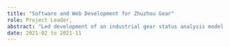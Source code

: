 ```yaml
---
title: "Software and Web Development for Zhuzhou Gear"
role: Project Leader,
abstract: "Led development of an industrial gear status analysis model for Zhuzhou Gear Co., addressing predictive maintenance needs based on internal and external parameters. Guided a team in designing web-based gear calculation interfaces, enhancing state prediction accuracy and data visualization. The project used Vue and SpringBoot frameworks, Element UI and Ant Design for UI, and MATLAB algorithms deployed in Java for predictive calculations."
date: 2021-02 to 2021-11
---
```

